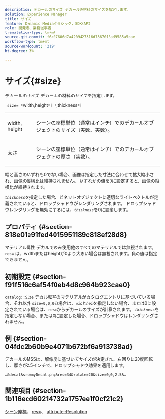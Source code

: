 ```yaml
---
description: デカールのサイズ デカールの材料のサイズを指定します。
solution: Experience Manager
title: サイズ
feature: Dynamic Mediaクラシック，SDK/API
role: 開発者、業務従事者
translation-type: tm+mt
source-git-commit: f6c97606d7a4209427316d7367013ad9585a5cae
workflow-type: tm+mt
source-wordcount: '219'
ht-degree: 3%

---
```



# サイズ{#size}

デカールのサイズ デカールの材料のサイズを指定します。

` size= *`width,height`*[ *`,thickness`*]`

<table id="simpletable_00B1226F3B8B49D895D1269AB03D5043"> 
 <tr class="strow"> 
  <td class="stentry"> <p> <span class="varname"> width, height  </span> </p> </td> 
  <td class="stentry"> <p>シーンの座標単位（通常はインチ）でのデカールオブジェクトのサイズ（実数、実数）。 </p> </td> 
 </tr> 
 <tr class="strow"> 
  <td class="stentry"> <p> <span class="varname"> 太さ  </span> </p> </td> 
  <td class="stentry"> <p>シーンの座標単位（通常はインチ）でのデカールオブジェクトの厚さ（実数）。 </p> </td> 
 </tr> 
</table>

幅と高さのいずれも0でない場合、画像は指定した寸法に合わせて拡大縮小され、画像の縦横比は維持されません。 いずれかの値を0に設定すると、画像の縦横比が維持されます。

*`thickness`*&#x200B;を指定した場合、ビネットオブジェクトに適切なライトベクトルが定義されていると、ドロップシャドウがレンダリングされます。 ドロップシャドウレンダリングを無効にするには、*`thickness`*&#x200B;を0に設定します。

## プロパティ {#section-818e01e91fed4015951189c818ef28d8}

マテリアル属性 デカルでのみ使用他のすべてのマテリアルでは無視されます。 `res=` は、widthまたはheightが0より大きい場合は無視されます。負の値は指定できません。

## 初期設定 {#section-f91f516c6af54f0eb4d8c964b923cae0}

`catalog::Size` デカル転写のマテリアルがカタログエントリに基づいている場合、それ以外 `size=0,0,0`の場合は、*`wid`*&#x200B;と&#x200B;*`hei`*&#x200B;を指定しない場合、または0に設定されている場合は、`res=`からデカールのサイズが計算されます。 *`thickness`*&#x200B;を指定しない場合、または0に設定した場合、ドロップシャドウはレンダリングされません。

## 例 {#section-04fdc2b60b9e4071b672bf6a913738ad}

デカールのMSSは、解像度に基づいてサイズが決定され、右回りに20度回転し、厚さが2.5インチで、ドロップシャドウ効果を適用します。

`…&decal&src=myDecal.png&res=34&rotate=20&size=0,0,2.5&…`

## 関連項目 {#section-1b116ecd60214732a1757ee1f0cf21c2}

[シーン座標](../../../../../ir-api/http-protocol/image-rendering-api-ref/c-ir-http-protocol-ref/c-ir-http-protocol-syntax-and-features/c-ir-vignettes/c-ir-scene-coordinates.md#concept-528507024fa640b19a2631357febf7f1)、 [res=](../../../../../ir-api/http-protocol/image-rendering-api-ref/c-ir-http-protocol-ref/c-ir-http-protocol-command-reference/r-ir-res.md#reference-0ad9de8887144c83a6db97b4994f7c04)、 [attribute::Resolution](../../../../../ir-api/material-cat/image-rendering-api-ref/c-ir-material-catalog/c-ir-attributes-reference/r-ir-resolution.md#reference-09fe14e6bfbf4db6b7f4369fffecc806)
